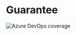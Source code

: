 # Guarantee

![Azure DevOps coverage](https://img.shields.io/azure-devops/coverage/lrantunes/Guaranteed/3)
